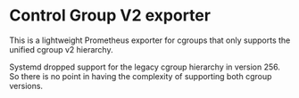 # Control Group V2 exporter

This is a lightweight Prometheus exporter for cgroups that only supports
the unified cgroup v2 hierarchy.

Systemd dropped support for the legacy cgroup hierarchy in version 256.
So there is no point in having the complexity of supporting both cgroup
versions.